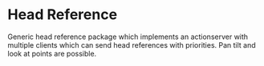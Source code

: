 Head Reference
========

Generic head reference package which implements an actionserver with multiple clients which can send head references with priorities. Pan tilt and look at points are possible.

